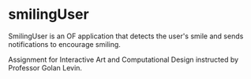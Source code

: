 # smilingUser
SmilingUser is an OF application that detects the user's smile and sends notifications to encourage smiling.

Assignment for Interactive Art and Computational Design instructed by Professor Golan Levin.
